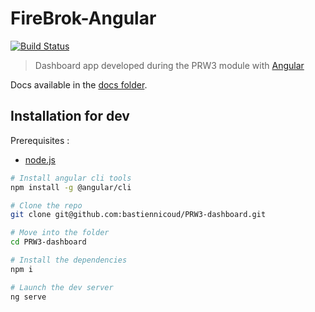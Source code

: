 # FireBrok-Angular

[![Build Status](https://travis-ci.com/bastiennicoud/FireBrok-Angular.svg?branch=master)](https://travis-ci.com/bastiennicoud/FireBrok-Angular)

> Dashboard app developed during the PRW3 module with [Angular](https://angular.io)

Docs available in the [docs folder](./docs).

## Installation for dev

Prerequisites :
* [node.js](https://nodejs.org/en/)

```sh
# Install angular cli tools
npm install -g @angular/cli

# Clone the repo
git clone git@github.com:bastiennicoud/PRW3-dashboard.git

# Move into the folder
cd PRW3-dashboard

# Install the dependencies
npm i

# Launch the dev server
ng serve
```
